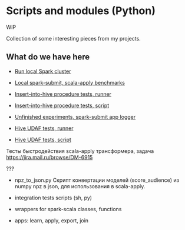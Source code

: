 # Scripts and modules (Python)

WIP

Collection of some interesting pieces from my projects.

## What do we have here

- [Run local Spark cluster](./run-spark-local/run-spark-standalone.sh)
- [Local spark-submit, scala-apply benchmarks](./run-spark-local/spark-submit-scala-apply-test.sh)
- [Insert-into-hive procedure tests, runner](./run-spark-local/spark-submit-writer-test.sh)
- [Insert-into-hive procedure tests, script](./run-spark-local/writer_test.py)
- [Unfinished experiments, spark-submit app logger](./spark-submit-app-logger/readme.md)

- [Hive UDAF tests, runner](./run-spark-local/spark-submit-hive-udaf-test.sh)
- [Hive UDAF tests, script](./run-spark-local/hive_udaf_test.py)

Тесты быстродействия scala-apply трансформера, задача https://jira.mail.ru/browse/DM-6915

???

- npz_to_json.py
Скрипт конвертации моделей (score_audience) из numpy npz в json, для использования в scala-apply.

- integration tests scripts (sh, py)
- wrappers for spark-scala classes, functions
- apps: learn, apply, export, join

